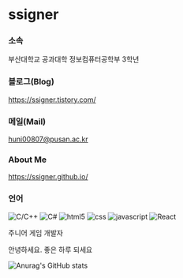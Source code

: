 # ssigner
### 소속

부산대학교 공과대학 정보컴퓨터공학부 3학년

### 블로그(Blog)

https://ssigner.tistory.com/

### 메일(Mail)

huni00807@pusan.ac.kr

### About Me

https://ssigner.github.io/

### 언어

![C/C++](https://img.shields.io/badge/-C/C++-00427E?style=flat&logo=c%2B%2B)
![C#](https://img.shields.io/badge/-C%23-000000?style=flat&logo=Csharp&logoColor=white)
![html5](https://img.shields.io/badge/-HTML5-E14921?style=flat&logo=html5&logoColor=white)
![css](https://img.shields.io/badge/-CSS3-006EBA?style=flat&logo=css3&logoColor=white)
![javascript](https://img.shields.io/badge/-JavaScript-f7e018?style=flat&logo=javascript&logoColor=black)
![React](https://img.shields.io/badge/-React-222222?style=flat&logo=react)

주니어 게임 개발자

안녕하세요. 좋은 하루 되세요

![Anurag's GitHub stats](https://github-readme-stats.vercel.app/api?username=ssigner&show_icons=true&theme=default)
